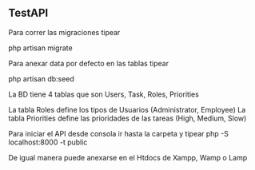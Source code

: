 ## TestAPI

Para correr las migraciones tipear 

php artisan migrate

Para anexar data por defecto en las tablas tipear

php artisan db:seed

La BD tiene 4 tablas que son Users, Task, Roles, Priorities

La tabla Roles define los tipos de Usuarios (Administrator, Employee)
La tabla Priorities define las prioridades de las tareas (High, Medium, Slow)

Para iniciar el API desde consola ir hasta la carpeta y tipear php -S localhost:8000 -t public

De igual manera puede anexarse en el Htdocs de Xampp, Wamp o Lamp

